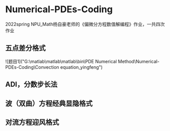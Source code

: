# Numerical-PDEs-Coding
2022spring NPU_Math杨自豪老师的《偏微分方程数值解编程》作业，一共四次作业
## 五点差分格式
![题目1]("G:\matlab\matlab\matlab\bin\PDE Numerical Method\Numerical-PDEs-Coding\Convection equation_yingfeng")
## ADI，分数步长法

## 波（双曲）方程经典显隐格式

## 对流方程迎风格式
